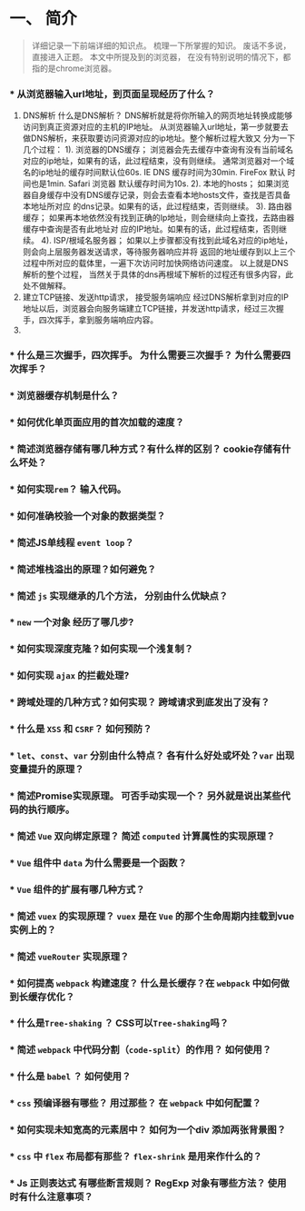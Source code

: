 # 一、 简介
  >详细记录一下前端详细的知识点。 梳理一下所掌握的知识。
  >废话不多说，直接进入正题。
  >本文中所提及到的浏览器， 在没有特别说明的情况下，都指的是chrome浏览器。

### * 从浏览器输入url地址，到页面呈现经历了什么？
  1. DNS解析
    什么是DNS解析？ DNS解析就是将你所输入的网页地址转换成能够访问到真正资源对应的主机的IP地址。
  从浏览器输入url地址，第一步就要去做DNS解析，来获取要访问资源对应的ip地址。整个解析过程大致又
  分为一下几个过程：
    1). 浏览器的DNS缓存；
      浏览器会先去缓存中查询有没有当前域名对应的ip地址，如果有的话，此过程结束，没有则继续。
    通常浏览器对一个域名的ip地址的缓存时间默认位60s. IE DNS 缓存时间为30min. FireFox 默认
    时间也是1min. Safari 浏览器 默认缓存时间为10s.
    2). 本地的hosts；
      如果浏览器自身缓存中没有DNS缓存记录，则会去查看本地hosts文件，查找是否具备本地址所对应
    的dns记录。如果有的话，此过程结束，否则继续。
    3). 路由器缓存；
      如果再本地依然没有找到正确的Ip地址，则会继续向上查找，去路由器缓存中查询是否有此地址对
    应的IP地址。如果有的话，此过程结束，否则继续。
    4). ISP/根域名服务器；
      如果以上步骤都没有找到此域名对应的ip地址，则会向上层服务器发送请求，等待服务器响应并将
    返回的地址缓存到以上三个过程中所对应的载体里，一遍下次访问时加快网络访问速度。
    以上就是DNS解析的整个过程， 当然关于具体的dns再根域下解析的过程还有很多内容，此处不做解释。
  2. 建立TCP链接、发送http请求， 接受服务端响应
    经过DNS解析拿到对应的IP地址以后，浏览器会向服务端建立TCP链接，并发送http请求，经过三次握手，四次挥手，拿到服务端响应内容。
  3.
### * 什么是三次握手，四次挥手。 为什么需要三次握手？ 为什么需要四次挥手？

### * 浏览器缓存机制是什么？

### * 如何优化单页面应用的首次加载的速度？

### * 简述浏览器存储有哪几种方式？有什么样的区别？ cookie存储有什么坏处？

### * 如何实现```rem```？ 输入代码。

### * 如何准确校验一个对象的数据类型？

### * 简述JS单线程 ```event loop```？

### * 简述堆栈溢出的原理？如何避免？

### * 简述 ```js``` 实现继承的几个方法， 分别由什么优缺点？

### * ```new``` 一个对象 经历了哪几步?

### * 如何实现深度克隆？如何实现一个浅复制？

### * 如何实现 ```ajax``` 的拦截处理?

### * 跨域处理的几种方式？如何实现？ 跨域请求到底发出了没有？

### * 什么是 ```XSS``` 和 ```CSRF```？ 如何预防？

### * ```let```、```const```、```var``` 分别由什么特点？ 各有什么好处或坏处？```var``` 出现变量提升的原理？

### * 简述Promise实现原理。 可否手动实现一个？  另外就是说出某些代码的执行顺序。

### * 简述 ```Vue``` 双向绑定原理？ 简述 ```computed``` 计算属性的实现原理？

### * ```Vue``` 组件中 ```data``` 为什么需要是一个函数？

### * ```Vue``` 组件的扩展有哪几种方式？

### * 简述 ```vuex``` 的实现原理？ ```vuex``` 是在 ```Vue``` 的那个生命周期内挂载到vue实例上的？

### * 简述 ```vueRouter``` 实现原理？

### * 如何提高 ```webpack``` 构建速度？ 什么是长缓存？在 ```webpack``` 中如何做到长缓存优化？

### * 什么是```Tree-shaking``` ？ CSS可以```Tree-shaking```吗？

### * 简述 ```webpack``` 中代码分割（```code-split```）的作用？ 如何使用？

### * 什么是 ```babel``` ？ 如何使用？

### * ```css``` 预编译器有哪些？ 用过那些？ 在 ```webpack``` 中如何配置？

### * 如何实现未知宽高的元素居中？ 如何为一个div 添加两张背景图？

### * ```css``` 中 ```flex``` 布局都有那些？ ```flex-shrink``` 是用来作什么的？

### * Js 正则表达式 有哪些断言规则？ RegExp 对象有哪些方法？ 使用时有什么注意事项？

